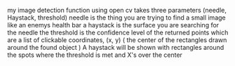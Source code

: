 my image detection function using open cv
takes three parameters (needle, Haystack, threshold)
needle is the thing you are trying to find a small image like an enemys health bar
a haystack is the surface you are searching for the needle
the threshold is the confidence level of the returned points which are a list of clickable coordinates, (x, y) ( the center of the rectangles drawn around the found object ) 
A haystack will be shown with rectangles around the spots where the threshold is met and X's over the center
